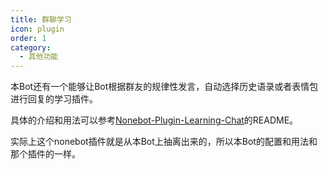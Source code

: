 ```yaml
---
title: 群聊学习
icon: plugin
order: 1
category:
  - 其他功能
---
```

本Bot还有一个能够让Bot根据群友的规律性发言，自动选择历史语录或者表情包进行回复的学习插件。

具体的介绍和用法可以参考[Nonebot-Plugin-Learning-Chat](https://github.com/CMHopeSunshine/nonebot-plugin-learning-chat)的README。

实际上这个nonebot插件就是从本Bot上抽离出来的，所以本Bot的配置和用法和那个插件的一样。